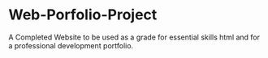 # Web-Porfolio-Project
A Completed Website to be used as a grade for essential skills html and for a professional development portfolio.

